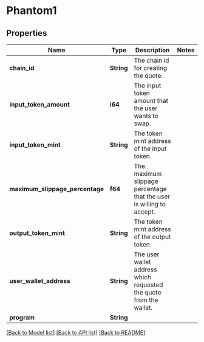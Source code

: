 # Phantom1

## Properties

| Name                            | Type       | Description                                                         | Notes |
| ------------------------------- | ---------- | ------------------------------------------------------------------- | ----- |
| **chain_id**                    | **String** | The chain id for creating the quote.                                |
| **input_token_amount**          | **i64**    | The input token amount that the user wants to swap.                 |
| **input_token_mint**            | **String** | The token mint address of the input token.                          |
| **maximum_slippage_percentage** | **f64**    | The maximum slippage percentage that the user is willing to accept. |
| **output_token_mint**           | **String** | The token mint address of the output token.                         |
| **user_wallet_address**         | **String** | The user wallet address which requested the quote from the wallet.  |
| **program**                     | **String** |                                                                     |

[[Back to Model list]](../README.md#documentation-for-models) [[Back to API list]](../README.md#documentation-for-api-endpoints) [[Back to README]](../README.md)
